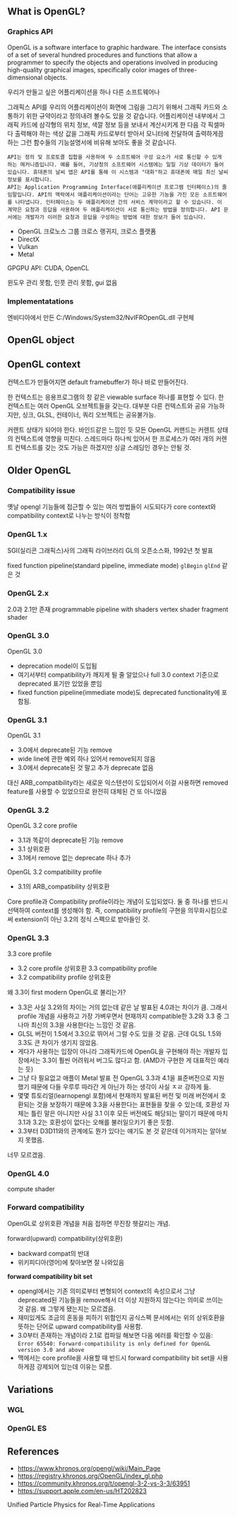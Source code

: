 
## What is OpenGL?

### Graphics API

OpenGL is a software interface to graphic hardware. The interface consists of a set of several hundred procedures and functions that allow a programmer to specify the objects and operations involved in producing high-quality graphical images, specifically color images of three-dimensional objects.

우리가 만들고 싶은 어플리케이션을 하나 
다른 소프트웨어나 

그래픽스 API를 우리의 어플리케이션이 화면에 그림을 그리기 위해서 그래픽 카드와 소통하기 위한 규약이라고 정의내려 볼수도 있을 것 같습니다. 어플리케이션 내부에서 그래픽 카드에 삼각형의 위치 정보, 색깔 정보 등을 보내서 계산시키게 한 다음 각 픽셀마다 출력해야 하는 색상 값을 그래픽 카드로부터 받아서 모니터에 전달하여 출력하게끔 하는 그런 함수들의 기능설명서에 비유해 보아도 좋을 것 같습니다.

	API는 정의 및 프로토콜 집합을 사용하여 두 소프트웨어 구성 요소가 서로 통신할 수 있게 하는 메커니즘입니다. 예를 들어, 기상청의 소프트웨어 시스템에는 일일 기상 데이터가 들어 있습니다. 휴대폰의 날씨 앱은 API를 통해 이 시스템과 "대화"하고 휴대폰에 매일 최신 날씨 정보를 표시합니다.
	API는 Application Programming Interface(애플리케이션 프로그램 인터페이스)의 줄임말입니다. API의 맥락에서 애플리케이션이라는 단어는 고유한 기능을 가진 모든 소프트웨어를 나타냅니다. 인터페이스는 두 애플리케이션 간의 서비스 계약이라고 할 수 있습니다. 이 계약은 요청과 응답을 사용하여 두 애플리케이션이 서로 통신하는 방법을 정의합니다. API 문서에는 개발자가 이러한 요청과 응답을 구성하는 방법에 대한 정보가 들어 있습니다.




- OpenGL
	크로노스 그룹
	크로스 랭귀지, 크로스 플랫폼
- DirectX
- Vulkan
- Metal

GPGPU API: CUDA, OpenCL


윈도우 관리 못함, 인풋 관리 못함, gui 없음

### Implementatations
엔비디아에서 만든 
C:/Windows/System32/NvIFROpenGL.dll
구현체







## OpenGL object







## OpenGL context


컨텍스트가 만들어지면 default framebuffer가 하나 바로 만들어진다.

한 컨텍스트는 응용프로그램의 창 같은 viewable surface 하나를 표현할 수 있다.
한 컨텍스트는 여러 OpenGL 오브젝트들을 갖는다. 대부분 다른 컨텍스트와 공유 가능하지만, 싱크, GLSL, 컨테이너, 쿼리 오브젝트는 공유불가능.

커렌트 상태가 되어야 한다.
바인드같은 느낌인 듯
모든  OpenGL 커맨드는 커렌트 상태의 컨텍스트에 영향을 미친다. 스레드마다 하나씩 있어서 한 프로세스가 여러 개의 커렌트 컨텍스트를 갖는 것도 가능은 하겠지만 싱글 스레딩인 경우는 안될 것.



## Older OpenGL


### Compatibility issue
옛날 opengl 기능들에 접근할 수 있는 여러 방법들이 시도되다가 core context와 compatibility context로 나누는 방식이 정착함


### OpenGL 1.x

SGI(실리콘 그래픽스)사의 그래픽 라이브러리 GL의 오픈소스화, 1992년 첫 발표

fixed function pipeline(standard pipeline, immediate mode)
`glBegin` `glEnd` 같은 것

### OpenGL 2.x
2.0과 2.1만 존재
programmable pipeline with shaders
vertex shader
fragment shader

### OpenGL 3.0
OpenGL 3.0
- deprecation model이 도입됨
- 여기서부터 compatibility가 깨지게 될 줄 알았으나 full 3.0 context 기준으로 deprecated 표기만 있었을 뿐임
- fixed function pipeline(immediate mode)도 deprecated functionality에 포함됨.


### OpenGL 3.1
OpenGL 3.1
- 3.0에서 deprecate된 기능 remove
- wide line에 관한 예외 하나 있어서 remove되지 않음
- 3.0에서 deprecate된 것 말고 추가 deprecate 없음

대신 ARB_compatibility라는 새로운 익스텐션이 도입되어서 이걸 사용하면 removed feature를 사용할 수 있었으므로 완전히 대체된 건 또 아니었음



### OpenGL 3.2
OpenGL 3.2 core profile
- 3.1과 똑같이 deprecate된 기능 remove
- 3.1 상위호환
- 3.1에서 remove 없는 deprecate 하나 추가

OpenGL 3.2 compatibility profile
- 3.1의 ARB_compatibility 상위호환

Core profile과 Compatibility profile이라는 개념이 도입되었다. 둘 중 하나를 반드시 선택하여 context를 생성해야 함. 즉, compatibility profile의 구현을 의무화시킴으로써 extension이 아닌 3.2의 정식 스펙으로 받아들인 것.




### OpenGL 3.3
3.3 core profile
- 3.2 core profile 상위호환
3.3 compatibility profile
- 3.2 compatibility profile 상위호환

왜 3.3이 first modern OpenGL로 불리는가?
- 3.3은 사실 3.2와의 차이는 거의 없는데 같은 날 발표된 4.0과는 차이가 큼. 그래서 profile 개념을 사용하고 가장 가벼우면서 현재까지 compatible한 3.2와 3.3 중 그나마 최신의 3.3을 사용한다는 느낌인 것 같음.
- GLSL 버전이 1.5에서 3.3으로 뛰어서 그럴 수도 있을 것 같음. 근데 GLSL 1.5와 3.3도 큰 차이가 생기지 않았음.
- 게다가 사용하는 입장이 아니라 그래픽카드에 OpenGL을 구현해야 하는 개발자 입장에서는 3.3이 훨씬 어려워서 버그도 많다고 함. (AMD가 구현한 게 대표적인 예라는 듯)
- 그냥 다 필요없고 애플이 Metal 발표 전 OpenGL 3.3과 4.1을 표준버전으로 지원했기 때문에 다들 우루루 따라간 게 아닌가 하는 생각이 사실 ㅈㄹ 강하게 듦.
- 몇몇 튜토리얼(learnopengl 포함)에서 현재까지 발표된 버전 및 미래 버전에서 호환되는 것을 보장하기 때문에 3.3을 사용한다는 표현들을 찾을 수 있는데, 호환성 자체는 틀린 말은 아니지만 사실 3.1 이후 모든 버전에도 해당되는 말이기 때문에 마치 3.1과 3.2는 호환성이 없다는 오해를 불러일으키기 좋은 듯함.
- 3.3부터 D3D11와의 관계에도 뭔가 있다는 얘기도 본 것 같은데 이거까지는 알아보지 못했음.

너무 모르겠음.



### OpenGL 4.0
compute shader



### Forward compatibility
OpenGL로 상위호환 개념을 처음 접하면 무진장 헷갈리는 개념.

forward(upward) compatibility(상위호환)
- backward compat의 반대
- 위키피디아(영어)에 찾아보면 잘 나와있음

**forward compatibility bit set**
- opengl에서는 기존 의미로부터 변형되어 context의 속성으로서 그냥 deprecated된 기능들을 remove해서 더 이상 지원하지 않는다는 의미로 쓰이는 것 같음. 왜 그렇게 됐는지는 모르겠음.
- 재미있게도 조금의 혼동을 피하기 위함인지 공식스펙 문서에서는 위의 상위호환을 뜻하는 단어로 upward compatibility를 사용함.
- 3.0부터 존재하는 개념이라 2.1로 컴파일 해보면 다음 에러를 확인할 수 있음:
	`Error 65540: Forward-compatibility is only defined for OpenGL version 3.0 and above`
- 맥에서는 core profile을 사용할 때 반드시 forward compatibility bit set을 사용하게끔 강제되어 있는데 이유는 모름.



## Variations

### WGL
### OpenGL ES










## References
- https://www.khronos.org/opengl/wiki/Main_Page
- https://registry.khronos.org/OpenGL/index_gl.php
- https://community.khronos.org/t/opengl-3-2-vs-3-3/63951
- https://support.apple.com/en-us/HT202823


Unified Particle Physics for Real-Time Applications